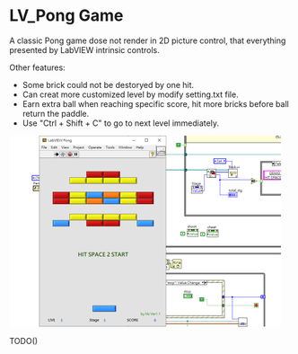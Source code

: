 # LV_Pong Game

A classic Pong game dose not render in 2D picture control, that everything presented by LabVIEW intrinsic controls.

Other features:
* Some brick could not be destoryed by one hit.
* Can creat more customized level by modify setting.txt file.
* Earn extra ball when reaching specific score, 
  hit more bricks before ball return the paddle.
* Use "Ctrl + Shift + C" to go to next level immediately.

![image](https://github.com/KurtDing/LabVIEW_Pong/blob/d17a218d8bcc1ab2a1733f6c3bb75b91b96ce028/pong3.png)

TODO()

